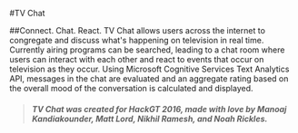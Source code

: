 #TV Chat

##Connect. Chat. React.
TV Chat allows users across the internet to congregate and discuss what's happening on television in real time. Currently airing programs can be searched, leading to a chat room where users can interact with each other and react to events that occur on television as they occur. Using Microsoft Cognitive Services Text Analytics API, messages in the chat are evaluated and an aggregate rating based on the overall mood of the conversation is calculated and displayed.

> ##### TV Chat was created for HackGT 2016, made with love by Manoaj Kandiakounder, Matt Lord, Nikhil Ramesh, and Noah Rickles.
